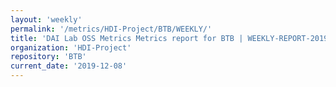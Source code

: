 ```yaml
---
layout: 'weekly'
permalink: '/metrics/HDI-Project/BTB/WEEKLY/'
title: 'DAI Lab OSS Metrics Metrics report for BTB | WEEKLY-REPORT-2019-12-08'
organization: 'HDI-Project'
repository: 'BTB'
current_date: '2019-12-08'
---
```

